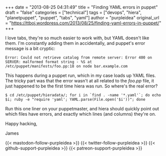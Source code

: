 +++
date = "2013-08-25 04:31:49"
title = "Finding YAML errors in puppet"
draft = "false"
categories = ["technical"]
tags = ["devops", "hiera", "planetpuppet", "puppet", "tabs", "yaml"]
author = "purpleidea"
original_url = "https://ttboj.wordpress.com/2013/08/25/finding-yaml-errors-in-puppet/"
+++

I love tabs, they're so much easier to work with, but YAML doesn't like them. I'm constantly adding them in accidentally, and puppet's error message is a bit cryptic:
```
Error: Could not retrieve catalog from remote server: Error 400 on SERVER: malformed format string - %S at /etc/puppet/manifests/foo.pp:18 on node bar.example.com
```
This happens during a puppet run, which in my case loads up YAML files. The tricky part was that the error wasn't at all related to the <em>foo.pp</em> file, it just happened to be the first time hiera was run. So where's the real error?
```
$ cd /etc/puppet/hieradata/; for i in `find . -name '*.yaml'`; do echo $i; ruby -e "require 'yaml'; YAML.parse(File.open('$i'))"; done
```
Run this one liner on your puppetmaster, and hiera should quickly point out which files have errors, and exactly which lines (and columns) they're on.

Happy hacking,

James

{{< mastodon-follow-purpleidea >}}
{{< twitter-follow-purpleidea >}}
{{< github-support-purpleidea >}}
{{< patreon-support-purpleidea >}}
